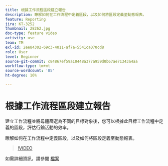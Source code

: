```yaml
---
title: 根據工作流程區段建立報告
description: 瞭解如何在工作流程中定義區段，以及如何將區段定義至動態報表。
feature: Reporting
jira: KT-3252
thumbnail: 28262.jpg
doc-type: feature video
activity: use
team: TM
exl-id: 2ee84302-69c3-4011-af7a-5541ca070cd8
role: User
level: Beginner
source-git-commit: c84867ef59a10448a377a959d0b67ae71343a4aa
workflow-type: tm+mt
source-wordcount: '85'
ht-degree: 16%

---
```


# 根據工作流程區段建立報告

建立工作流程並將母體篩選為不同的目標對象後，您可以根據此目標工作流程中定義的區段，評估行銷活動的效率。

瞭解如何在工作流程中定義區段，以及如何將區段定義至動態報表。

>[!VIDEO](https://video.tv.adobe.com/v/28262?quality=12&learn=on)

如需詳細資訊，請參閱 [檔案](https://experienceleague.adobe.com/docs/campaign-standard/using/reporting/customizing-reports/creating-a-report-workflow-segment.html?lang=en)
